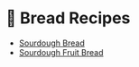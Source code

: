 # 🍞 Bread Recipes

- [Sourdough Bread](./recipes/sourdough_bread.md)
- [Sourdough Fruit Bread](./recipes/sourdough_fruit_bread.md)
